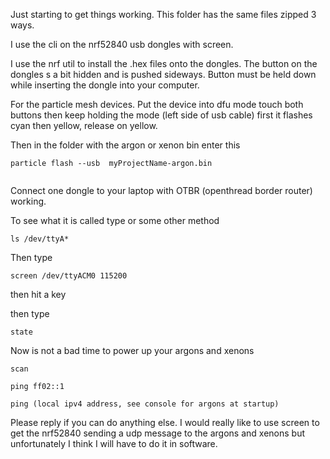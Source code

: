 Just starting to get things working. This folder has the same files zipped 3 ways.

I use the cli on the nrf52840 usb dongles with screen.

I use the nrf util to install the .hex files onto the dongles. The button on the dongles s a bit hidden and is pushed sideways. Button must be held down while inserting the dongle into your computer. 


For the particle mesh devices. Put the device into dfu mode touch both buttons then keep holding the mode (left side of usb cable) first it flashes cyan then yellow, release on yellow.

Then in the folder with the argon or xenon bin enter this

```
particle flash --usb  myProjectName-argon.bin


```

Connect one dongle to your laptop with OTBR (openthread border router) working.

To see what it is called type or some other method

```ls /dev/ttyA*```

Then type 

```screen /dev/ttyACM0 115200```

then hit a key

then type

```state```


Now is not a bad time to power up your argons and xenons

```scan```

```ping ff02::1 ```


``` ping (local ipv4 address, see console for argons at startup) ```


Please reply if you can do anything else. I would really like to use screen to get the nrf52840 sending a udp message to the argons and xenons but unfortunately I think I will have to do it in software.
